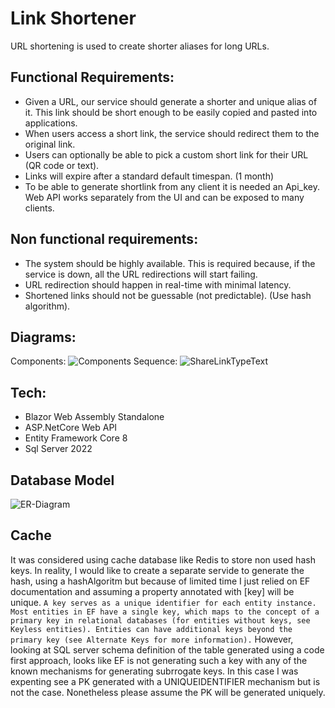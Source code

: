 # Link Shortener
URL shortening is used to create shorter aliases for long URLs.
 ## Functional Requirements:
* Given a URL, our service should generate a shorter and unique alias of it. This link should be short enough to be easily copied and pasted into applications.
* When users access a short link, the service should redirect them to the original link.
* Users can optionally be able to pick a custom short link for their URL (QR code or text). 
* Links will expire after a standard default timespan. (1 month)
* To be able to generate shortlink from any client it is needed an Api_key. Web API works separately from the UI and can be exposed to many clients.
## Non functional requirements: 
* The system should be highly available. This is required because, if the service is down, all the URL redirections will start failing.
* URL redirection should happen in real-time with minimal latency.
* Shortened links should not be guessable (not predictable). (Use hash algorithm).
## Diagrams: 
Components:
![Components](https://github.com/MariaDAH/LinkShortener/assets/5183628/97e128d7-d029-45e5-a85d-084ff93e2af7)
Sequence: 
![ShareLinkTypeText](https://github.com/MariaDAH/LinkShortener/assets/5183628/db9bf4c9-9582-4219-b893-5b94a39f1cc7)
## Tech:
* Blazor Web Assembly Standalone
* ASP.NetCore Web API
* Entity Framework Core 8
* Sql Server 2022
## Database Model
![ER-Diagram](https://github.com/MariaDAH/LinkShortener/assets/5183628/aa05928c-83c5-48a3-9c39-0cf7768c242b)
## Cache 
It was considered using cache database like Redis to store non used hash keys. In reality, I would like to create a separate servide to generate the hash, using a hashAlgoritm but because of limited time I just relied on EF documentation and assuming a property annotated with [key] will be unique.
```A key serves as a unique identifier for each entity instance. Most entities in EF have a single key, which maps to the concept of a primary key in relational databases (for entities without keys, see Keyless entities). Entities can have additional keys beyond the primary key (see Alternate Keys for more information).```
However, looking at SQL server schema definition of the table generated using a code first approach, looks like EF is not generating such a key with any of the known mechanisms for generating subrrogate keys. In this case I was expenting see a PK generated with a UNIQUEIDENTIFIER mechanism but is not the case. Nonetheless please assume the PK will be generated uniquely. 
  
